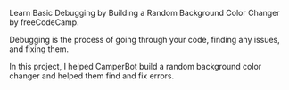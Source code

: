 Learn Basic Debugging by Building a Random Background Color Changer by freeCodeCamp.

Debugging is the process of going through your code, finding any issues, and fixing them.

In this project, I helped CamperBot build a random background color changer and helped them find and fix errors.
